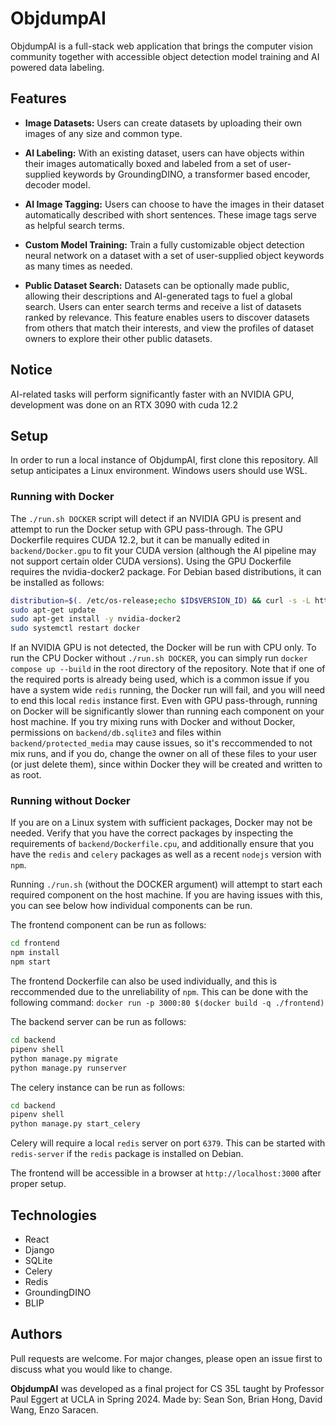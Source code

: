# ObjdumpAI

ObjdumpAI is a full-stack web application that brings the computer vision community together with accessible object detection model training and AI powered data labeling.

## Features

- __Image Datasets:__ Users can create datasets by uploading their own images of any size and common type.

- __AI Labeling:__ With an existing dataset, users can have objects within their images automatically boxed and labeled from a set of user-supplied keywords by GroundingDINO, a transformer based encoder, decoder model.

- __AI Image Tagging:__ Users can choose to have the images in their dataset automatically described with short sentences. These image tags serve as helpful search terms.

- __Custom Model Training:__ Train a fully customizable object detection neural network on a dataset with a set of user-supplied object keywords as many times as needed.

- __Public Dataset Search:__ Datasets can be optionally made public, allowing their descriptions and AI-generated tags to fuel a global search. Users can enter search terms and receive a list of datasets ranked by relevance. This feature enables users to discover datasets from others that match their interests, and view the profiles of dataset owners to explore their other public datasets.

## Notice

AI-related tasks will perform significantly faster with an NVIDIA GPU, development was done on an RTX 3090 with cuda 12.2

## Setup

In order to run a local instance of ObjdumpAI, first clone this repository.
All setup anticipates a Linux environment. Windows users should use WSL.

### Running with Docker
The `./run.sh DOCKER` script will detect if an NVIDIA GPU is present and attempt to run the Docker setup
with GPU pass-through. The GPU Dockerfile requires CUDA 12.2, but it can be manually edited in
`backend/Docker.gpu` to fit your CUDA version (although the AI pipeline may not support certain older CUDA versions).
Using the GPU Dockerfile requires the nvidia-docker2 package.
For Debian based distributions, it can be installed as follows:
```bash
distribution=$(. /etc/os-release;echo $ID$VERSION_ID) && curl -s -L https://nvidia.github.io/libnvidia-container/gpgkey | sudo apt-key add - && curl -s -L https://nvidia.github.io/libnvidia-container/$distribution/libnvidia-container.list | sudo tee /etc/apt/sources.list.d/nvidia-container-toolkit.list
sudo apt-get update
sudo apt-get install -y nvidia-docker2
sudo systemctl restart docker
```
If an NVIDIA GPU is not detected, the Docker will be run with CPU only.
To run the CPU Docker without `./run.sh DOCKER`, you can simply run `docker compose up --build` in the root directory of the repository. Note that if one of the required ports is already being used, which is a common issue if you have a system wide `redis` running, the Docker run will fail, and you will need to end this local `redis` instance first.
Even with GPU pass-through, running on Docker will be significantly slower than running each component on your host machine.
If you try mixing runs with Docker and without Docker, permissions on `backend/db.sqlite3` and files within `backend/protected_media` may cause issues, so it's reccommended to not mix runs, and if you do, change the owner on all of these files to your user (or just delete them), since within Docker they will be created and written to as root.

### Running without Docker
If you are on a Linux system with sufficient packages, Docker may not be needed.
Verify that you have the correct packages by inspecting the requirements of `backend/Dockerfile.cpu`,
and additionally ensure that you have the `redis` and `celery` packages as well as a recent `nodejs` version with `npm`.

Running `./run.sh` (without the DOCKER argument) will attempt to start each required component on the host machine. If you are having issues with this,
you can see below how individual components can be run.

The frontend component can be run as follows:
```bash
cd frontend
npm install
npm start
```
The frontend Dockerfile can also be used individually, and this is reccommended
due to the unreliability of `npm`. This can be done with the following command:
`docker run -p 3000:80 $(docker build -q ./frontend)`

The backend server can be run as follows:
```bash
cd backend
pipenv shell
python manage.py migrate
python manage.py runserver
```

The celery instance can be run as follows:
```bash
cd backend
pipenv shell
python manage.py start_celery
```

Celery will require a local `redis` server on port `6379`.
This can be started with `redis-server` if the `redis` package is installed on Debian.

The frontend will be accessible in a browser at `http://localhost:3000` after proper setup.

## Technologies
- React
- Django
- SQLite
- Celery
- Redis
- GroundingDINO
- BLIP

## Authors

Pull requests are welcome. For major changes, please open an issue first
to discuss what you would like to change.

__ObjdumpAI__ was developed as a final project for CS 35L taught by Professor Paul Eggert at UCLA in Spring 2024. Made by: Sean Son, Brian Hong, David Wang, Enzo Saracen.
